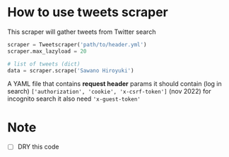 # How to use tweets scraper

This scraper will gather tweets from Twitter search

```py
scraper = Tweetscraper('path/to/header.yml')
scraper.max_lazyload = 20

# list of tweets (dict)
data = scraper.scrape('Sawano Hiroyuki')
```

A YAML file that contains **request header** params
it should contain (log in search) `['authorization', 'cookie', 'x-csrf-token']` (nov 2022)
for incognito search it also need `'x-guest-token'`

# Note

- [ ] DRY this code

